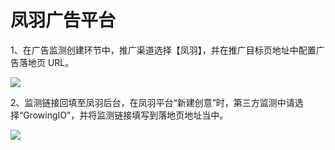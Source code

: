 # 凤羽广告平台

1、在广告监测创建环节中，推广渠道选择【凤羽】，并在推广目标页地址中配置广告落地页 URL。

![](https://docs.growingio.com/.gitbook/assets/-LGNxeGABUADKiTWTaEM-Lgfll6MZfIJQ9xxyW5y-LgfrZzTOCUpKCi1zZfYimage.png)

2、监测链接回填至凤羽后台，在凤羽平台“新建创意”时，第三方监测中请选择“GrowingIO”，并将监测链接填写到落地页地址当中。

![](https://docs.growingio.com/.gitbook/assets/-LGNxeGABUADKiTWTaEM-Lgfll6MZfIJQ9xxyW5y-Lgfu7J_23faBQJOYe3Rimage.png)

